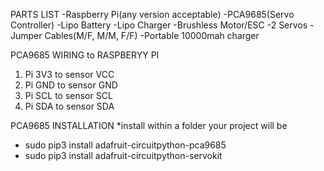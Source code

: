 PARTS LIST
  -Raspberry Pi(any version acceptable)
  -PCA9685(Servo Controller)
  -Lipo Battery
  -Lipo Charger
  -Brushless Motor/ESC
  -2 Servos
  -Jumper Cables(M/F, M/M, F/F)
  -Portable 10000mah charger

PCA9685 WIRING to RASPBERYY PI
  1. Pi 3V3 to sensor VCC
  2. Pi GND to sensor GND
  3. Pi SCL to sensor SCL
  4. Pi SDA to sensor SDA

PCA9685 INSTALLATION
  *install within a folder your project will be
  - sudo pip3 install adafruit-circuitpython-pca9685
  - sudo pip3 install adafruit-circuitpython-servokit
  

  
  
